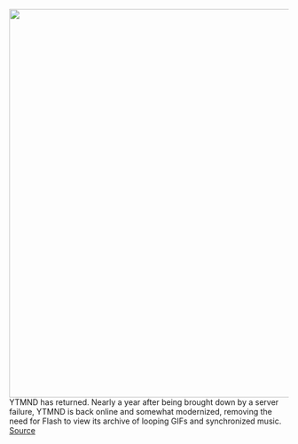 <img src='https://cdn.vox-cdn.com/thumbor/j1asfNEWyFqerjblHsEhrOUuqTI=/0x0:1200x1200/1200x800/filters:focal(504x504:696x696)/cdn.vox-cdn.com/uploads/chorus_image/image/66587379/ytmnd.0.jpg' width='700px' /><br/>
YTMND has returned. Nearly a year after being brought down by a server failure, YTMND is back online and somewhat modernized, removing the need for Flash to view its archive of looping GIFs and synchronized music.
<a href='https://www.theverge.com/2020/4/1/21202658/ytmnd-return-shut-down-youre-the-man-now-dog-website'> Source <a/>